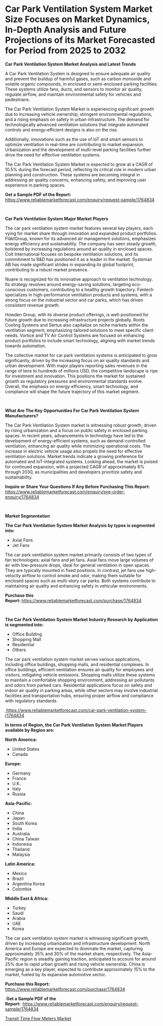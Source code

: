 <p><h1>Car Park Ventilation System Market Size Focuses on Market Dynamics, In-Depth Analysis and Future Projections of its Market Forecasted for Period from 2025 to 2032</h1></p><p><strong>Car Park Ventilation System Market Analysis and Latest Trends</strong></p>
<p><p>A Car Park Ventilation System is designed to ensure adequate air quality and prevent the buildup of harmful gases, such as carbon monoxide and volatile organic compounds, in enclosed or semi-enclosed parking facilities. These systems utilize fans, ducts, and sensors to monitor air quality, regulate airflow, and maintain environmental safety for vehicles and pedestrians.</p><p>The Car Park Ventilation System Market is experiencing significant growth due to increasing vehicle ownership, stringent environmental regulations, and a rising emphasis on safety in urban infrastructure. The demand for technologically advanced ventilation solutions that integrate automated controls and energy-efficient designs is also on the rise. </p><p>Additionally, innovations such as the use of IoT and smart sensors to optimize ventilation in real-time are contributing to market expansion. Urbanization and the development of multi-level parking facilities further drive the need for effective ventilation systems. </p><p>The Car Park Ventilation System Market is expected to grow at a CAGR of 10.5% during the forecast period, reflecting its critical role in modern urban planning and construction. These systems are becoming integral in addressing air quality concerns, enhancing safety, and improving user experience in parking spaces.</p></p>
<p><strong>Get a Sample PDF of the Report:&nbsp;</strong> <a href="https://www.reliablemarketforecast.com/enquiry/request-sample/1764834?utm_campaign=3169&utm_medium=2&utm_source=Github&utm_content=ia&utm_term=11042025&utm_id=car-park-ventilation-system">https://www.reliablemarketforecast.com/enquiry/request-sample/1764834</a></p>
<p>&nbsp;</p>
<p><strong>Car Park Ventilation System Major Market Players</strong></p>
<p><p>The car park ventilation system market features several key players, each vying for market share through innovation and expanded product portfolios. FläktGroup, known for its advanced air management solutions, emphasizes energy efficiency and sustainability. The company has seen steady growth, bolstered by increasing regulations around air quality in enclosed spaces. Colt International focuses on bespoke ventilation solutions, and its commitment to R&D has positioned it as a leader in the market. Systemair AB has made significant strides in expanding its global footprint, contributing to a robust market presence.</p><p>Nuaire is recognized for its innovative approach to ventilation technology. Its strategy revolves around energy-saving solutions, targeting eco-conscious customers, contributing to a healthy growth trajectory. Fantech specializes in high-performance ventilation products and systems, with a strong focus on the industrial sector and car parks, which has driven consistent revenue growth.</p><p>Howden Group, with its diverse product offerings, is well-positioned for future growth due to increasing infrastructure projects globally. Roots Cooling Systems and Sertus also capitalize on niche markets within the ventilation segment, emphasizing tailored solutions to meet specific client needs. Vortice and TV Air Control Systems are focused on enhancing product portfolios to include smart technology, aligning with market trends towards automation.</p><p>The collective market for car park ventilation systems is anticipated to grow significantly, driven by the increasing focus on air quality standards and urban development. With major players reporting sales revenues in the range of tens to hundreds of millions USD, the competitive landscape is ripe for investment and innovation. This positions the market for sustained growth as regulatory pressures and environmental standards evolve. Overall, the emphasis on energy efficiency, smart technology, and compliance will shape the future trajectory of this market segment.</p></p>
<p>&nbsp;</p>
<p><strong>What Are The Key Opportunities For Car Park Ventilation System Manufacturers?</strong></p>
<p><p>The Car Park Ventilation System market is witnessing robust growth, driven by rising urbanization and a focus on public safety in enclosed parking spaces. In recent years, advancements in technology have led to the development of energy-efficient systems, such as demand-controlled ventilation, enhancing air quality while minimizing operational costs. The increase in electric vehicle usage also propels the need for effective ventilation solutions. Market trends indicate a growing preference for automated and IoT-integrated systems. Looking ahead, the market is poised for continued expansion, with a projected CAGR of approximately 8% through 2030, as municipalities and developers prioritize safety and sustainability.</p></p>
<p><strong>Inquire or Share Your Questions If Any Before Purchasing This Report:</strong> <a href="https://www.reliablemarketforecast.com/enquiry/pre-order-enquiry/1764834?utm_campaign=3169&utm_medium=2&utm_source=Github&utm_content=ia&utm_term=11042025&utm_id=car-park-ventilation-system">https://www.reliablemarketforecast.com/enquiry/pre-order-enquiry/1764834</a></p>
<p>&nbsp;</p>
<p><strong>Market Segmentation</strong></p>
<p><strong>The Car Park Ventilation System Market Analysis by types is segmented into:</strong></p>
<p><ul><li>Axial Fans</li><li>Jet Fans</li></ul></p>
<p><p>The car park ventilation system market primarily consists of two types of fan technologies: axial fans and jet fans. Axial fans move large volumes of air with low-pressure drops, ideal for general ventilation in open spaces. They are typically mounted in fixed positions. In contrast, jet fans use high-velocity airflow to control smoke and odor, making them suitable for enclosed spaces such as multi-story car parks. Both systems contribute to maintaining air quality and enhancing safety in vehicular environments.</p></p>
<p><strong>Purchase this Report:&nbsp;</strong><a href="https://www.reliablemarketforecast.com/purchase/1764834?utm_campaign=3169&utm_medium=2&utm_source=Github&utm_content=ia&utm_term=11042025&utm_id=car-park-ventilation-system">https://www.reliablemarketforecast.com/purchase/1764834</a></p>
<p>&nbsp;</p>
<p><strong>The Car Park Ventilation System Market Industry Research by Application is segmented into:</strong></p>
<p><ul><li>Office Building</li><li>Shopping Mall</li><li>Residential</li><li>Others</li></ul></p>
<p><p>The car park ventilation system market serves various applications, including office buildings, shopping malls, and residential complexes. In office buildings, efficient ventilation ensures air quality for employees and visitors, mitigating vehicle emissions. Shopping malls utilize these systems to maintain a comfortable shopping environment, addressing air pollutants and odors from parked cars. Residential applications focus on safety and indoor air quality in parking areas, while other sectors may involve industrial facilities and transportation hubs, ensuring proper airflow and compliance with regulatory standards.</p></p>
<p><a href="https://www.reliablemarketforecast.com/car-park-ventilation-system-r1764834?utm_campaign=3169&utm_medium=2&utm_source=Github&utm_content=ia&utm_term=11042025&utm_id=car-park-ventilation-system">&nbsp;https://www.reliablemarketforecast.com/car-park-ventilation-system-r1764834</a></p>
<p><strong>In terms of Region, the Car Park Ventilation System Market Players available by Region are:</strong></p>
<p>
    <p> <strong> North America: </strong>
        <ul>
            <li>United States</li>
            <li>Canada</li>
        </ul>
        </p> 
    <p> <strong> Europe: </strong>
        <ul>
            <li>Germany</li>
            <li>France</li>
            <li>U.K.</li>
            <li>Italy</li>
            <li>Russia</li>
        </ul>
        </p> 
    <p> <strong> Asia-Pacific: </strong>
        <ul>
            <li>China</li>
            <li>Japan</li>
            <li>South Korea</li>
            <li>India</li>
            <li>Australia</li>
            <li>China Taiwan</li>
            <li>Indonesia</li>
            <li>Thailand</li>
            <li>Malaysia</li>
        </ul>
        </p> 
    <p> <strong> Latin America: </strong>
        <ul>
            <li>Mexico</li>
            <li>Brazil</li>
            <li>Argentina Korea</li>
            <li>Colombia</li>
        </ul>
        </p> 
    <p> <strong> Middle East & Africa: </strong>
        <ul>
            <li>Turkey</li>
            <li>Saudi</li>
            <li>Arabia</li>
            <li>UAE</li>
            <li>Korea</li>
        </ul>
    </p>
    </p>
<p><p>The car park ventilation system market is witnessing significant growth, driven by increasing urbanization and infrastructure development. North America and Europe are expected to dominate the market, capturing approximately 35% and 30% of the market share, respectively. The Asia-Pacific region is steadily gaining traction, anticipated to account for around 25% due to rapid urban growth and rising vehicle ownership. China is emerging as a key player, expected to contribute approximately 15% to the market, fueled by its expansive automotive sector.</p></p>
<p><strong>Purchase this Report: </strong><a href="https://www.reliablemarketforecast.com/purchase/1764834?utm_campaign=3169&utm_medium=2&utm_source=Github&utm_content=ia&utm_term=11042025&utm_id=car-park-ventilation-system">https://www.reliablemarketforecast.com/purchase/1764834</a></p>
<p>&nbsp;<strong>Get a Sample PDF of the Report:&nbsp;&nbsp;</strong><a href="https://www.reliablemarketforecast.com/enquiry/request-sample/1764834?utm_campaign=3169&utm_medium=2&utm_source=Github&utm_content=ia&utm_term=11042025&utm_id=car-park-ventilation-system">https://www.reliablemarketforecast.com/enquiry/request-sample/1764834</a></p>
<p><strong></strong></p>
<p><p><a href="https://github.com/bettysbozer/Market-Research-Report-List-1/blob/main/transit-time-flow-meters-market.md?utm_campaign=3169&utm_medium=2&utm_source=Github&utm_content=ia&utm_term=11042025&utm_id=car-park-ventilation-system">Transit Time Flow Meters Market</a></p></p>